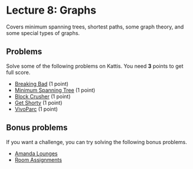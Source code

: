# Lecture 8: Graphs

Covers minimum spanning trees, shortest paths, some graph theory, and some special types of graphs.

<h2>Problems</h2>
Solve some of the following problems on Kattis. You need <b>3</b> points to get full score.
<ul>
<li><a href="https://open.kattis.com/problems/breakingbad">Breaking Bad</a> (1 point)</li>
<li><a href="https://open.kattis.com/problems/minspantree">Minimum Spanning Tree</a> (1 point)</li>
<li><a href="https://open.kattis.com/problems/blockcrusher">Block Crusher</a> (1 point)</li>
<li><a href="https://open.kattis.com/problems/getshorty">Get Shorty</a> (1 point)</li>
<li><a href="https://open.kattis.com/problems/vivoparc">VivoParc</a> (1 point)</li>
</ul>
<h2>Bonus problems</h2>
If you want a challenge, you can try solving the following bonus problems.
<ul>
<li><a href="https://open.kattis.com/problems/amanda">Amanda Lounges</a></li>
<li><a href="https://open.kattis.com/problems/roomassignments">Room Assignments</a></li>
</ul>

